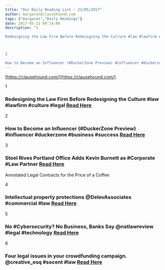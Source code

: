 ```yaml
---
title: "Our Daily Reading List - 21/05/2017"
author: margaret@clausehound.com
tags: ["margaret","Daily Readings"]
date: 2017-05-21 09:14:06
description: "1

Redesigning the Law Firm Before Redesigning the Culture #law #lawfirm #culture #legal Read Here



2

How to Become an Influencer (#DuckerZone Preview) #influencer #duckerzone #business #success R..."
---
```


[https://clausehound.com/](https://clausehound.com/)

1

### Redesigning the Law Firm Before Redesigning the Culture #law #lawfirm #culture #legal [Read Here](http://www.slaw.ca/2017/05/14/redesigning-the-law-firm-before-redesigning-the-culture/)

2

### How to Become an Influencer (#DuckerZone Preview) #influencer #duckerzone #business #success [Read Here](http://www.chrisducker.com/how-to-become-an-influencer/)

3

### Stoel Rives Portland Office Adds Kevin Burnett as #Corporate #Law Partner  [Read Here](https://goo.gl/HYmTv7)

Annotated Legal Contracts
for the Price of a Coffee

4

### Intellectual property protections @DelevAssociates #commercial #law [Read Here](https://goo.gl/q6HZ8C)

5

### No #Cybersecurity? No Business, Banks Say @natlawreview #legal #technology  [Read Here](https://goo.gl/8bFDrk)

6

### Four legal issues in your crowdfunding campaign. @creative_esq #socent #law [Read Here](https://goo.gl/BA6aqW)